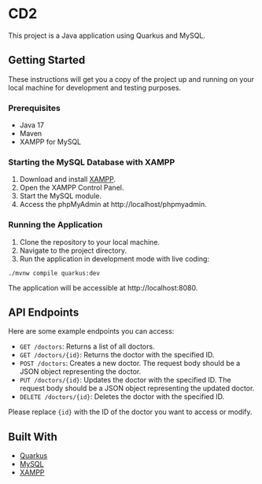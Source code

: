 # CD2

This project is a Java application using Quarkus and MySQL.

## Getting Started

These instructions will get you a copy of the project up and running on your local machine for development and testing purposes.

### Prerequisites

- Java 17
- Maven
- XAMPP for MySQL

### Starting the MySQL Database with XAMPP

1. Download and install [XAMPP](https://www.apachefriends.org/index.html).
2. Open the XAMPP Control Panel.
3. Start the MySQL module.
4. Access the phpMyAdmin at http://localhost/phpmyadmin.

### Running the Application

1. Clone the repository to your local machine.
2. Navigate to the project directory.
3. Run the application in development mode with live coding:

```shell script
./mvnw compile quarkus:dev
```

The application will be accessible at http://localhost:8080.

## API Endpoints

Here are some example endpoints you can access:

- `GET /doctors`: Returns a list of all doctors.
- `GET /doctors/{id}`: Returns the doctor with the specified ID.
- `POST /doctors`: Creates a new doctor. The request body should be a JSON object representing the doctor.
- `PUT /doctors/{id}`: Updates the doctor with the specified ID. The request body should be a JSON object representing the updated doctor.
- `DELETE /doctors/{id}`: Deletes the doctor with the specified ID.

Please replace `{id}` with the ID of the doctor you want to access or modify.

## Built With

- [Quarkus](https://quarkus.io/)
- [MySQL](https://www.mysql.com/)
- [XAMPP](https://www.apachefriends.org/index.html)
